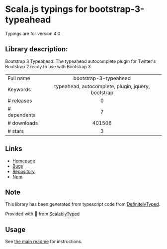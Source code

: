 
# Scala.js typings for bootstrap-3-typeahead

Typings are for version 4.0

## Library description:
Bootstrap 3 Typeahead: The typeahead autocomplete plugin for Twitter's Bootstrap 2 ready to use with Bootstrap 3.

|                    |                 |
| ------------------ | :-------------: |
| Full name          | bootstrap-3-typeahead |
| Keywords           | typeahead, autocomplete, plugin, jquery, bootstrap |
| # releases         | 0 |
| # dependents       | 7 |
| # downloads        | 401508 |
| # stars            | 3 |

## Links
- [Homepage](https://github.com/bassjobsen/Bootstrap-3-Typeahead/)
- [Bugs](https://github.com/bassjobsen/Bootstrap-3-Typeahead/issues)
- [Repository](https://github.com/bassjobsen/Bootstrap-3-Typeahead)
- [Npm](https://www.npmjs.com/package/bootstrap-3-typeahead)
    


## Note
This library has been generated from typescript code from [DefinitelyTyped](https://definitelytyped.org).

Provided with :purple_heart: from [ScalablyTyped](https://github.com/oyvindberg/ScalablyTyped)

## Usage
See [the main readme](../../readme.md) for instructions.


